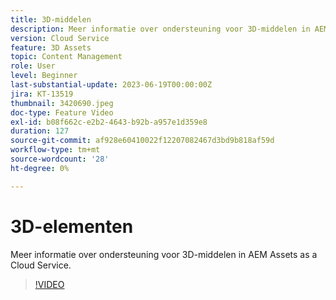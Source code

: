```yaml
---
title: 3D-middelen
description: Meer informatie over ondersteuning voor 3D-middelen in AEM Assets as a Cloud Service.
version: Cloud Service
feature: 3D Assets
topic: Content Management
role: User
level: Beginner
last-substantial-update: 2023-06-19T00:00:00Z
jira: KT-13519
thumbnail: 3420690.jpeg
doc-type: Feature Video
exl-id: b08f662c-e2b2-4643-b92b-a957e1d359e8
duration: 127
source-git-commit: af928e60410022f12207082467d3bd9b818af59d
workflow-type: tm+mt
source-wordcount: '28'
ht-degree: 0%

---
```


# 3D-elementen

Meer informatie over ondersteuning voor 3D-middelen in AEM Assets as a Cloud Service.

>[!VIDEO](https://video.tv.adobe.com/v/3420690/?learn=on)
